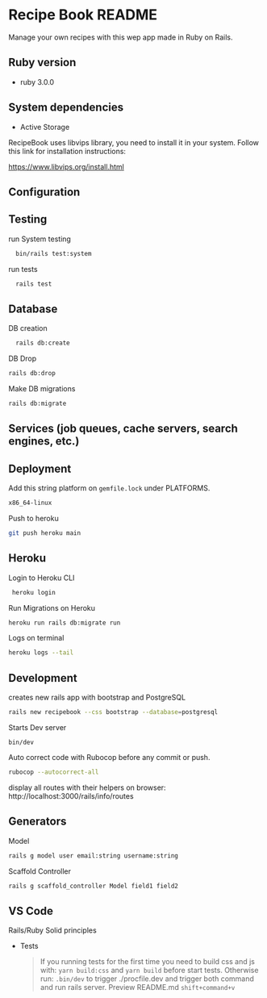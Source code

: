 # Recipe Book README

Manage your own recipes with this wep app made in Ruby on Rails.

## Ruby version
  * ruby 3.0.0

## System dependencies

  * Active Storage

  RecipeBook uses libvips library, you need to install it in your system.
  Follow this link for installation instructions:

  https://www.libvips.org/install.html


## Configuration

## Testing

run System testing
```bash
  bin/rails test:system
```

run tests
```bash
  rails test
```

## Database

DB creation
```bash
  rails db:create
```

DB Drop
```bash
rails db:drop
```

Make DB migrations
```bash
rails db:migrate
```

## Services (job queues, cache servers, search engines, etc.)

## Deployment

Add this string platform on `gemfile.lock` under PLATFORMS.
```bash
x86_64-linux
``` 

Push to heroku
```bash
git push heroku main
```

## Heroku

Login to Heroku CLI

```bash
 heroku login
```

Run Migrations on Heroku
```bash
heroku run rails db:migrate run
```

Logs on terminal
```bash
heroku logs --tail
```

## Development

creates new rails app with bootstrap and PostgreSQL
```bash
rails new recipebook --css bootstrap --database=postgresql
```

Starts Dev server

    bin/dev
   

Auto correct code with Rubocop before any commit or push.
```bash
rubocop --autocorrect-all
```

display all routes with their helpers on browser:
  http://localhost:3000/rails/info/routes

## Generators

Model
```bash
rails g model user email:string username:string
```

Scaffold Controller
```bash
rails g scaffold_controller Model field1 field2
```

## VS Code


Rails/Ruby Solid principles 


* Tests
    >  If you running tests for the first time you need to build css and js with: `yarn build:css` and `yarn build` before start tests. Otherwise run: `.bin/dev` to trigger ./procfile.dev and trigger both command and run rails server.
Preview README.md `shift+command+v`
